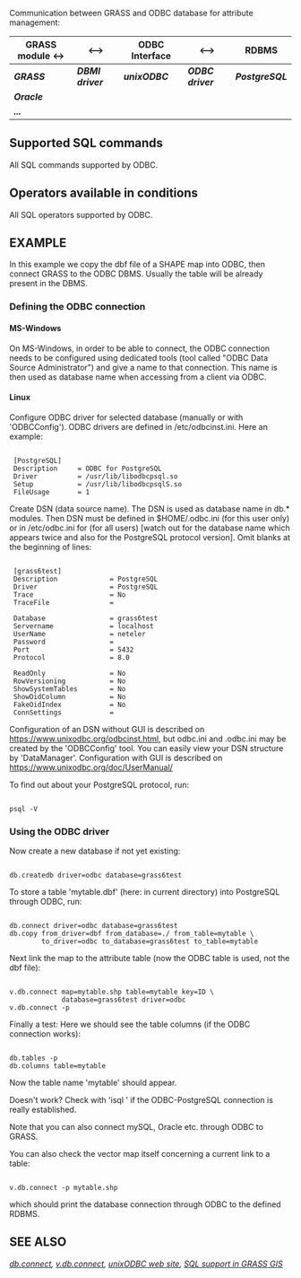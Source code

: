 
Communication between GRASS and ODBC database for attribute management:

| GRASS module <-> | <--> | ODBC Interface | <--> | RDBMS |
| --- | --- | --- | --- | --- |
| ***GRASS*** | ***DBMI driver*** | ***unixODBC*** | ***ODBC driver*** | ***PostgreSQL*** |
| ***Oracle*** |
| ***...*** |

## Supported SQL commands

All SQL commands supported by ODBC.

## Operators available in conditions

All SQL operators supported by ODBC.

## EXAMPLE

In this example we copy the dbf file of a SHAPE map into ODBC, then connect
GRASS to the ODBC DBMS. Usually the table will be already present in the
DBMS.

### Defining the ODBC connection

#### MS-Windows

On MS-Windows, in order to be able to connect, the ODBC connection
needs to be configured using dedicated tools (tool called "ODBC Data Source
Administrator") and give a name to that connection. This name is then used
as database name when accessing from a client via ODBC.

#### Linux

Configure ODBC driver for selected database (manually or with 'ODBCConfig').
ODBC drivers are defined in /etc/odbcinst.ini. Here an example:

```

 [PostgreSQL]
 Description     = ODBC for PostgreSQL
 Driver          = /usr/lib/libodbcpsql.so
 Setup           = /usr/lib/libodbcpsqlS.so
 FileUsage       = 1

```

Create DSN (data source name). The DSN is used as database name in db.\*
modules. Then DSN must be defined in $HOME/.odbc.ini (for this user only) or in
/etc/odbc.ini for (for all users) [watch out for the database name which
appears twice and also for the PostgreSQL protocol version]. Omit blanks at
the beginning of lines:

```

 [grass6test]
 Description             = PostgreSQL
 Driver                  = PostgreSQL
 Trace                   = No
 TraceFile               =

 Database                = grass6test
 Servername              = localhost
 UserName                = neteler
 Password                =
 Port                    = 5432
 Protocol                = 8.0

 ReadOnly                = No
 RowVersioning           = No
 ShowSystemTables        = No
 ShowOidColumn           = No
 FakeOidIndex            = No
 ConnSettings            =
```

Configuration of an DSN without GUI is described on
<https://www.unixodbc.org/odbcinst.html>,
but odbc.ini and .odbc.ini may be created by the 'ODBCConfig' tool. You can
easily view your DSN structure by 'DataManager'. Configuration with
GUI is described on <https://www.unixodbc.org/doc/UserManual/>

To find out about your PostgreSQL protocol, run:

```

psql -V

```

### Using the ODBC driver

Now create a new database if not yet existing:

```

db.createdb driver=odbc database=grass6test

```

To store a table 'mytable.dbf' (here: in current directory) into
PostgreSQL through ODBC, run:

```

db.connect driver=odbc database=grass6test
db.copy from_driver=dbf from_database=./ from_table=mytable \
        to_driver=odbc to_database=grass6test to_table=mytable

```

Next link the map to the attribute table (now the ODBC table
is used, not the dbf file):

```

v.db.connect map=mytable.shp table=mytable key=ID \
             database=grass6test driver=odbc
v.db.connect -p

```

Finally a test: Here we should see the table columns (if the ODBC connection works):

```

db.tables -p
db.columns table=mytable

```

Now the table name 'mytable' should appear.

Doesn't work? Check with 'isql <databasename>' if the ODBC-PostgreSQL
connection is really established.

Note that you can also connect mySQL, Oracle etc. through ODBC to GRASS.

You can also check the vector map itself concerning a current link to a
table:

```

v.db.connect -p mytable.shp

```

which should print the database connection through ODBC to the defined RDBMS.

## SEE ALSO

*[db.connect](db.connect.html),
[v.db.connect](v.db.connect.html),
[unixODBC web site](https://www.unixodbc.org),
[SQL support in GRASS GIS](sql.html)*
